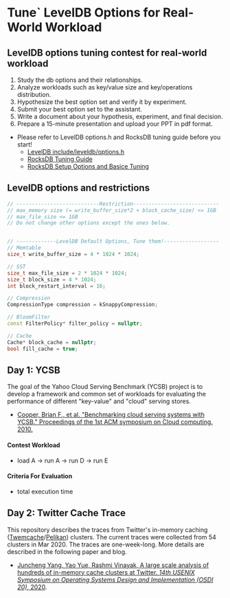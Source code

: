 # Tune` LevelDB Options for Real-World Workload

## LevelDB options tuning contest for real-world workload
1. Study the db options and their relationships.
2. Analyze workloads such as key/value size and key/operations distribution.
3. Hypothesize the best option set and verify it by experiment.
4. Submit your best option set to the assistant.
5. Write a document about your hypothesis, experiment, and final decision.
6. Prepare a 15-minute presentation and upload your PPT in pdf format.
* Please refer to LevelDB options.h and RocksDB tuning guide before you start!
  - [LevelDB include/leveldb/options.h](https://github.com/google/leveldb/blob/main/include/leveldb/options.h)
  - [RocksDB Tuning Guide](https://github.com/facebook/rocksdb/wiki/RocksDB-Tuning-Guide)
  - [RocksDB Setup Options and Basice Tuning](https://github.com/facebook/rocksdb/wiki/Setup-Options-and-Basic-Tuning)


## LevelDB options and restrictions
``` c++
// ---------------------------Restriction----------------------------
// max_memory size (= write_buffer_size*2 + block_cache_size) <= 1GB
// max_file_size <= 1GB
// Do not change other options except the ones below.


// -------------LevelDB Default Options, Tune them!------------------
// Memtable
size_t write_buffer_size = 4 * 1024 * 1024; 

// SST
size_t max_file_size = 2 * 1024 * 1024;
size_t block_size = 4 * 1024;
int block_restart_interval = 16;

// Compression
CompressionType compression = kSnappyCompression;

// BloomFilter
const FilterPolicy* filter_policy = nullptr;

// Cache
Cache* block_cache = nullptr;
bool fill_cache = true;
```

## Day 1: YCSB
 The goal of the Yahoo Cloud Serving Benchmark (YCSB) project is to develop a framework and common set of workloads for evaluating the performance of different "key-value" and "cloud" serving stores. 
* [Cooper, Brian F., et al. "Benchmarking cloud serving systems with YCSB." Proceedings of the 1st ACM symposium on Cloud computing. 2010.](https://dl.acm.org/doi/abs/10.1145/1807128.1807152)
#### Contest Workload
* load A -> run A -> run D -> run E
#### Criteria For Evaluation
* total execution time

## Day 2: Twitter Cache Trace
This repository describes the traces from Twitter's in-memory caching ([Twemcache](https://github.com/twitter/twemcache)/[Pelikan](https://github.com/twitter/pelikan)) clusters. The current traces were collected from 54 clusters in Mar 2020. The traces are one-week-long. 
More details are described in the following paper and blog. 
* [Juncheng Yang, Yao Yue, Rashmi Vinayak, A large scale analysis of hundreds of in-memory cache clusters at Twitter. _14th USENIX Symposium on Operating Systems Design and Implementation (OSDI 20)_, 2020](https://www.usenix.org/conference/osdi20/presentation/yang).
